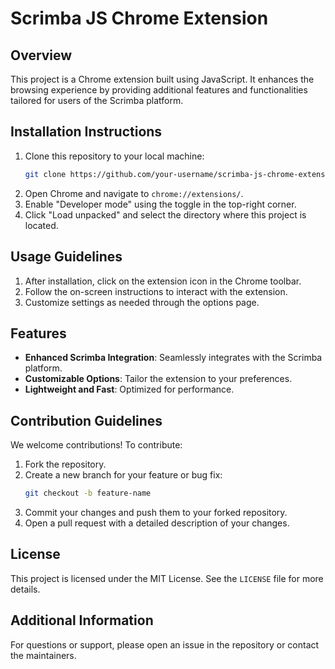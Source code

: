 # Scrimba JS Chrome Extension

## Overview
This project is a Chrome extension built using JavaScript. It enhances the browsing experience by providing additional features and functionalities tailored for users of the Scrimba platform.

## Installation Instructions
1. Clone this repository to your local machine:
   ```bash
   git clone https://github.com/your-username/scrimba-js-chrome-extension.git
   ```
2. Open Chrome and navigate to `chrome://extensions/`.
3. Enable "Developer mode" using the toggle in the top-right corner.
4. Click "Load unpacked" and select the directory where this project is located.

## Usage Guidelines
1. After installation, click on the extension icon in the Chrome toolbar.
2. Follow the on-screen instructions to interact with the extension.
3. Customize settings as needed through the options page.

## Features
- **Enhanced Scrimba Integration**: Seamlessly integrates with the Scrimba platform.
- **Customizable Options**: Tailor the extension to your preferences.
- **Lightweight and Fast**: Optimized for performance.

## Contribution Guidelines
We welcome contributions! To contribute:
1. Fork the repository.
2. Create a new branch for your feature or bug fix:
   ```bash
   git checkout -b feature-name
   ```
3. Commit your changes and push them to your forked repository.
4. Open a pull request with a detailed description of your changes.

## License
This project is licensed under the MIT License. See the `LICENSE` file for more details.

## Additional Information
For questions or support, please open an issue in the repository or contact the maintainers.